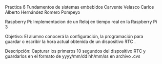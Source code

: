 Practica 6 Fundamentos de sistemas embebidos Carvente Velasco Carlos Alberto Hernández Romero Pompeyo

Raspberry Pi: Implementacion de un Reloj en tiempo  real en la Raspberry Pi 3

Objetivo: El alumno conocerá la configuración, la programación para guardar o escribir la hora actual obtenida de un dispositivo RTC .

Descripción: Capturar los primeros 10 segundos del dispositivo RTC y guardarlos en el formato de yyyy/mm/dd hh/mm/ss en archivo .cvs